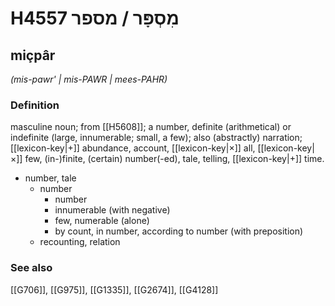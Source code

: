 # H4557 מִסְפָּר / מספר

## miçpâr

_(mis-pawr' | mis-PAWR | mees-PAHR)_

### Definition

masculine noun; from [[H5608]]; a number, definite (arithmetical) or indefinite (large, innumerable; small, a few); also (abstractly) narration; [[lexicon-key|+]] abundance, account, [[lexicon-key|×]] all, [[lexicon-key|×]] few, (in-)finite, (certain) number(-ed), tale, telling, [[lexicon-key|+]] time.

- number, tale
    - number
        - number
        - innumerable (with negative)
        - few, numerable (alone)
        - by count, in number, according to number (with preposition)
    - recounting, relation
### See also

[[G706]], [[G975]], [[G1335]], [[G2674]], [[G4128]]

